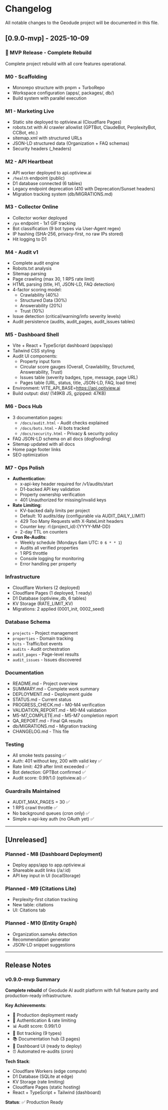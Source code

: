 # Changelog

All notable changes to the Geodude project will be documented in this file.

## [0.9.0-mvp] - 2025-10-09

### 🎉 MVP Release - Complete Rebuild

Complete project rebuild with all core features operational.

### M0 - Scaffolding
- Monorepo structure with pnpm + TurboRepo
- Workspace configuration (apps/, packages/, db/)
- Build system with parallel execution

### M1 - Marketing Live
- Static site deployed to optiview.ai (Cloudflare Pages)
- robots.txt with AI crawler allowlist (GPTBot, ClaudeBot, PerplexityBot, CCBot, etc.)
- sitemap.xml with structured URLs
- JSON-LD structured data (Organization + FAQ schemas)
- Security headers (_headers)

### M2 - API Heartbeat
- API worker deployed to api.optiview.ai
- `/health` endpoint (public)
- D1 database connected (6 tables)
- Legacy endpoint deprecation (410 with Deprecation/Sunset headers)
- Migration tracking system (db/MIGRATIONS.md)

### M3 - Collector Online
- Collector worker deployed
- `/px` endpoint - 1x1 GIF tracking
- Bot classification (9 bot types via User-Agent regex)
- IP hashing (SHA-256, privacy-first, no raw IPs stored)
- Hit logging to D1

### M4 - Audit v1
- Complete audit engine
- Robots.txt analysis
- Sitemap parsing
- Page crawling (max 30, 1 RPS rate limit)
- HTML parsing (title, H1, JSON-LD, FAQ detection)
- 4-factor scoring model:
  - Crawlability (40%)
  - Structured Data (30%)
  - Answerability (20%)
  - Trust (10%)
- Issue detection (critical/warning/info severity levels)
- Audit persistence (audits, audit_pages, audit_issues tables)

### M5 - Dashboard Shell
- Vite + React + TypeScript dashboard (apps/app)
- Tailwind CSS styling
- Audit UI components:
  - Property input form
  - Circular score gauges (Overall, Crawlability, Structured, Answerability, Trust)
  - Issues table (severity badges, type, message, page URL)
  - Pages table (URL, status, title, JSON-LD, FAQ, load time)
- Environment: VITE_API_BASE=https://api.optiview.ai
- Build output: dist/ (149KB JS, gzipped: 47KB)

### M6 - Docs Hub
- 3 documentation pages:
  - `/docs/audit.html` - Audit checks explained
  - `/docs/bots.html` - AI bots tracked
  - `/docs/security.html` - Privacy & security policy
- FAQ JSON-LD schema on all docs (dogfooding)
- Sitemap updated with all docs
- Home page footer links
- SEO optimization

### M7 - Ops Polish
- **Authentication**:
  - x-api-key header required for /v1/audits/start
  - D1-backed API key validation
  - Property ownership verification
  - 401 Unauthorized for missing/invalid keys
- **Rate Limiting**:
  - KV-backed daily limits per project
  - Default: 10 audits/day (configurable via AUDIT_DAILY_LIMIT)
  - 429 Too Many Requests with X-RateLimit headers
  - Counter key: rl:{project_id}:{YYYY-MM-DD}
  - 2-day TTL on counters
- **Cron Re-Audits**:
  - Weekly schedule (Mondays 6am UTC: `0 6 * * 1`)
  - Audits all verified properties
  - 1 RPS throttle
  - Console logging for monitoring
  - Error handling per property

### Infrastructure
- Cloudflare Workers (2 deployed)
- Cloudflare Pages (1 deployed, 1 ready)
- D1 Database (optiview_db, 6 tables)
- KV Storage (RATE_LIMIT_KV)
- Migrations: 2 applied (0001_init, 0002_seed)

### Database Schema
- `projects` - Project management
- `properties` - Domain tracking
- `hits` - Traffic/bot events
- `audits` - Audit orchestration
- `audit_pages` - Page-level results
- `audit_issues` - Issues discovered

### Documentation
- README.md - Project overview
- SUMMARY.md - Complete work summary
- DEPLOYMENT.md - Deployment guide
- STATUS.md - Current status
- PROGRESS_CHECK.md - M0-M4 verification
- VALIDATION_REPORT.md - M0-M4 validation
- M5-M7_COMPLETE.md - M5-M7 completion report
- QA_REPORT.md - Final QA results
- db/MIGRATIONS.md - Migration tracking
- CHANGELOG.md - This file

### Testing
- All smoke tests passing ✅
- Auth: 401 without key, 200 with valid key ✅
- Rate limit: 429 after limit exceeded ✅
- Bot detection: GPTBot confirmed ✅
- Audit score: 0.99/1.0 (optiview.ai) ✅

### Guardrails Maintained
- AUDIT_MAX_PAGES = 30 ✅
- 1 RPS crawl throttle ✅
- No background queues (cron only) ✅
- Simple x-api-key auth (no OAuth yet) ✅

---

## [Unreleased]

### Planned - M8 (Dashboard Deployment)
- Deploy apps/app to app.optiview.ai
- Shareable audit links (/a/:id)
- API key input in UI (localStorage)

### Planned - M9 (Citations Lite)
- Perplexity-first citation tracking
- New table: citations
- UI: Citations tab

### Planned - M10 (Entity Graph)
- Organization.sameAs detection
- Recommendation generator
- JSON-LD snippet suggestions

---

## Release Notes

### v0.9.0-mvp Summary
**Complete rebuild** of Geodude AI audit platform with full feature parity and production-ready infrastructure.

**Key Achievements**:
- 🚀 Production deployment ready
- 🔐 Authentication & rate limiting
- 📊 Audit score: 0.99/1.0
- 🤖 Bot tracking (9 types)
- 📚 Documentation hub (3 pages)
- 🎨 Dashboard UI (ready to deploy)
- ⏰ Automated re-audits (cron)

**Tech Stack**:
- Cloudflare Workers (edge compute)
- D1 Database (SQLite at edge)
- KV Storage (rate limiting)
- Cloudflare Pages (static hosting)
- React + TypeScript + Tailwind (dashboard)

**Status**: ✅ Production Ready

